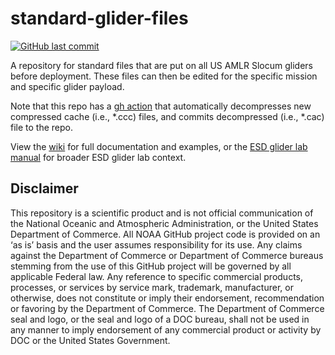 # standard-glider-files

[![GitHub last commit](https://img.shields.io/github/last-commit/us-amlr/standard-glider-files)](https://github.com/us-amlr/standard-glider-files/commits/main)

A repository for standard files that are put on all US AMLR Slocum gliders before deployment. These files can then be edited for the specific mission and specific glider payload. 

Note that this repo has a [gh action](.github/workflows/decompress_ccc.yml) that automatically decompresses new compressed cache (i.e., *.ccc) files, and commits decompressed (i.e., *.cac) file to the repo.

View the [wiki](https://github.com/us-amlr/Standard-glider-files/wiki) for full documentation and examples, or the [ESD glider lab manual](https://swfsc.github.io/glider-lab-manual/) for broader ESD glider lab context.

## Disclaimer

This repository is a scientific product and is not official communication of the National Oceanic and Atmospheric Administration, or the United States Department of Commerce. All NOAA GitHub project code is provided on an ‘as is’ basis and the user assumes responsibility for its use. Any claims against the Department of Commerce or Department of Commerce bureaus stemming from the use of this GitHub project will be governed by all applicable Federal law. Any reference to specific commercial products, processes, or services by service mark, trademark, manufacturer, or otherwise, does not constitute or imply their endorsement, recommendation or favoring by the Department of Commerce. The Department of Commerce seal and logo, or the seal and logo of a DOC bureau, shall not be used in any manner to imply endorsement of any commercial product or activity by DOC or the United States Government.
